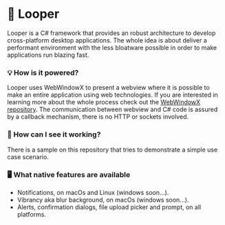 # 🔁 Looper

Looper is a C# framework that provides an robust architecture to develop 
cross-platform desktop applications. The whole idea is about deliver a performant environment with
the less bloatware possible in order to make applications run blazing fast.



### 💡 How is it powered?

Looper uses WebWindowX to present a webview where it is possible to make an entire application using web technologies. If you are interested in learning more about the whole process check out the <a href="https://github.com/mynameisvasco/WebWindowX">WebWindowX repository</a>. The communication between webview and C# code is assured by a callback mechanism, there is no HTTP or sockets involved.



### 📐 How can I see it working?

There is a sample on this repository that tries to demonstrate a simple use case scenario.



### 🖥 What native features are available

- Notifications, on macOs and Linux (windows soon...).
- Vibrancy aka blur background, on macOs (windows soon...).
- Alerts, confirmation dialogs, file upload picker and prompt, on all platforms.
